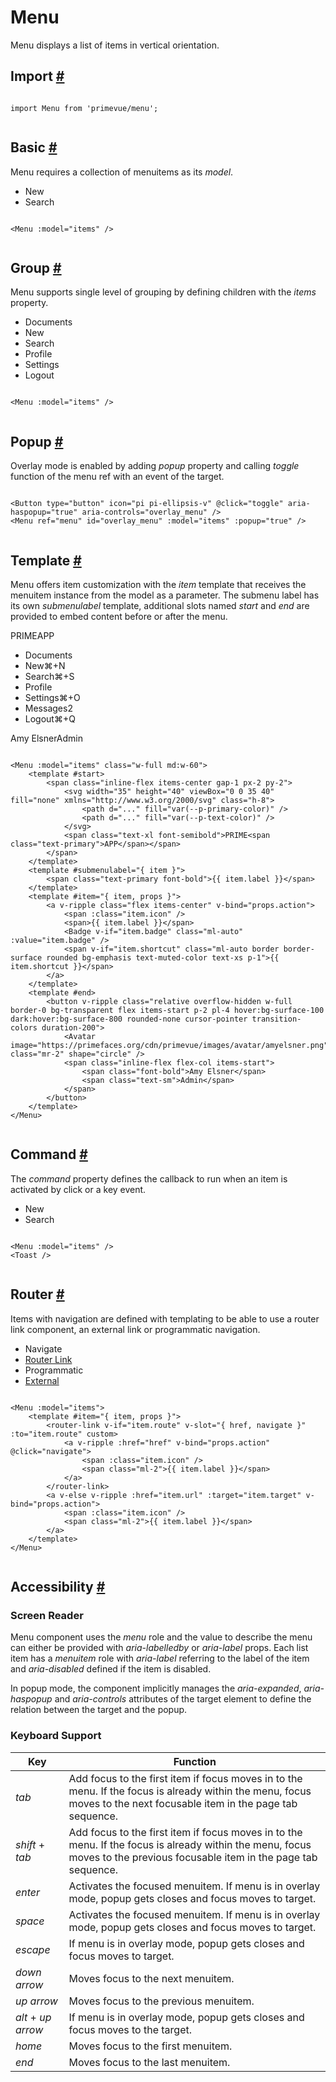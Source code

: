 # Menu

Menu displays a list of items in vertical orientation.

## Import [#](https://primevue.org/menu/#import)

```

import Menu from 'primevue/menu';


```

## Basic [#](https://primevue.org/menu/#basic)

Menu requires a collection of menuitems as its *model*.

* New
* Search

```

<Menu :model="items" />


```

## Group [#](https://primevue.org/menu/#group)

Menu supports single level of grouping by defining children with the *items* property.

* Documents
* New
* Search
* Profile
* Settings
* Logout

```

<Menu :model="items" />


```

## Popup [#](https://primevue.org/menu/#popup)

Overlay mode is enabled by adding *popup* property and calling *toggle* function of the menu ref with an event of the target.

```

<Button type="button" icon="pi pi-ellipsis-v" @click="toggle" aria-haspopup="true" aria-controls="overlay_menu" />
<Menu ref="menu" id="overlay_menu" :model="items" :popup="true" />


```

## Template [#](https://primevue.org/menu/#template)

Menu offers item customization with the *item* template that receives the menuitem instance from the model as a parameter. The submenu label has its own *submenulabel* template, additional slots named *start* and *end* are provided to embed content before or after the menu.

PRIMEAPP

* Documents
* New⌘+N
* Search⌘+S
* Profile
* Settings⌘+O
* Messages2
* Logout⌘+Q

Amy ElsnerAdmin

```

<Menu :model="items" class="w-full md:w-60">
    <template #start>
        <span class="inline-flex items-center gap-1 px-2 py-2">
            <svg width="35" height="40" viewBox="0 0 35 40" fill="none" xmlns="http://www.w3.org/2000/svg" class="h-8">
                <path d="..." fill="var(--p-primary-color)" />
                <path d="..." fill="var(--p-text-color)" />
            </svg>
            <span class="text-xl font-semibold">PRIME<span class="text-primary">APP</span></span>
        </span>
    </template>
    <template #submenulabel="{ item }">
        <span class="text-primary font-bold">{{ item.label }}</span>
    </template>
    <template #item="{ item, props }">
        <a v-ripple class="flex items-center" v-bind="props.action">
            <span :class="item.icon" />
            <span>{{ item.label }}</span>
            <Badge v-if="item.badge" class="ml-auto" :value="item.badge" />
            <span v-if="item.shortcut" class="ml-auto border border-surface rounded bg-emphasis text-muted-color text-xs p-1">{{ item.shortcut }}</span>
        </a>
    </template>
    <template #end>
        <button v-ripple class="relative overflow-hidden w-full border-0 bg-transparent flex items-start p-2 pl-4 hover:bg-surface-100 dark:hover:bg-surface-800 rounded-none cursor-pointer transition-colors duration-200">
            <Avatar image="https://primefaces.org/cdn/primevue/images/avatar/amyelsner.png" class="mr-2" shape="circle" />
            <span class="inline-flex flex-col items-start">
                <span class="font-bold">Amy Elsner</span>
                <span class="text-sm">Admin</span>
            </span>
        </button>
    </template>
</Menu>


```

## Command [#](https://primevue.org/menu/#command)

The *command* property defines the callback to run when an item is activated by click or a key event.

* New
* Search

```

<Menu :model="items" />
<Toast />


```

## Router [#](https://primevue.org/menu/#router)

Items with navigation are defined with templating to be able to use a router link component, an external link or programmatic navigation.

* Navigate
* [Router Link](https://primevue.org/theming/unstyled)
* Programmatic
* [External](https://vuejs.org/)

```

<Menu :model="items">
    <template #item="{ item, props }">
        <router-link v-if="item.route" v-slot="{ href, navigate }" :to="item.route" custom>
            <a v-ripple :href="href" v-bind="props.action" @click="navigate">
                <span :class="item.icon" />
                <span class="ml-2">{{ item.label }}</span>
            </a>
        </router-link>
        <a v-else v-ripple :href="item.url" :target="item.target" v-bind="props.action">
            <span :class="item.icon" />
            <span class="ml-2">{{ item.label }}</span>
        </a>
    </template>
</Menu>


```

## Accessibility [#](https://primevue.org/menu/#accessibility)

### Screen Reader

Menu component uses the *menu* role and the value to describe the menu can either be provided with *aria-labelledby* or *aria-label* props. Each list item has a *menuitem* role with *aria-label* referring to the label of the item and *aria-disabled* defined if the item is disabled.

In popup mode, the component implicitly manages the *aria-expanded*, *aria-haspopup* and *aria-controls* attributes of the target element to define the relation between the target and the popup.

### Keyboard Support

| Key | Function |
| --- | --- |
| *tab* | Add focus to the first item if focus moves in to the menu. If the focus is already within the menu, focus moves to the next focusable item in the page tab sequence. |
| *shift* + *tab* | Add focus to the first item if focus moves in to the menu. If the focus is already within the menu, focus moves to the previous focusable item in the page tab sequence. |
| *enter* | Activates the focused menuitem. If menu is in overlay mode, popup gets closes and focus moves to target. |
| *space* | Activates the focused menuitem. If menu is in overlay mode, popup gets closes and focus moves to target. |
| *escape* | If menu is in overlay mode, popup gets closes and focus moves to target. |
| *down arrow* | Moves focus to the next menuitem. |
| *up arrow* | Moves focus to the previous menuitem. |
| *alt* + *up arrow* | If menu is in overlay mode, popup gets closes and focus moves to the target. |
| *home* | Moves focus to the first menuitem. |
| *end* | Moves focus to the last menuitem. |